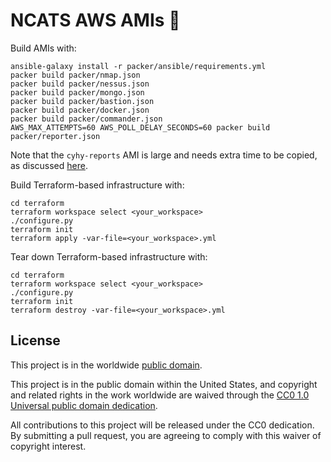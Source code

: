 # NCATS AWS AMIs :dvd: #

Build AMIs with:
```
ansible-galaxy install -r packer/ansible/requirements.yml
packer build packer/nmap.json
packer build packer/nessus.json
packer build packer/mongo.json
packer build packer/bastion.json
packer build packer/docker.json
packer build packer/commander.json
AWS_MAX_ATTEMPTS=60 AWS_POLL_DELAY_SECONDS=60 packer build packer/reporter.json
```

Note that the `cyhy-reports` AMI is large and needs extra time to be
copied, as discussed
[here](https://github.com/hashicorp/packer/issues/6536#issuecomment-407925535).

Build Terraform-based infrastructure with:
```
cd terraform
terraform workspace select <your_workspace>
./configure.py
terraform init
terraform apply -var-file=<your_workspace>.yml
```

Tear down Terraform-based infrastructure with:
```
cd terraform
terraform workspace select <your_workspace>
./configure.py
terraform init
terraform destroy -var-file=<your_workspace>.yml
```

## License ##

This project is in the worldwide [public domain](LICENSE.md).

This project is in the public domain within the United States, and
copyright and related rights in the work worldwide are waived through
the [CC0 1.0 Universal public domain
dedication](https://creativecommons.org/publicdomain/zero/1.0/).

All contributions to this project will be released under the CC0
dedication. By submitting a pull request, you are agreeing to comply
with this waiver of copyright interest.
